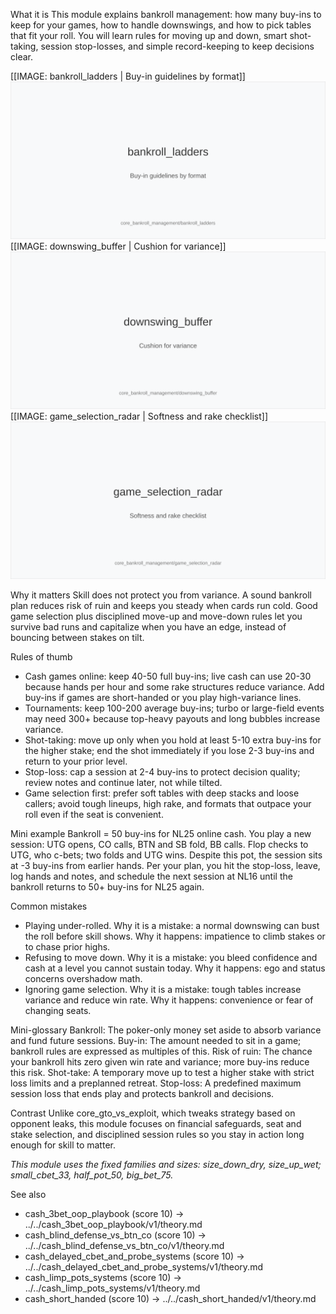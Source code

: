 
What it is
This module explains bankroll management: how many buy-ins to keep for your games, how to handle downswings, and how to pick tables that fit your roll. You will learn rules for moving up and down, smart shot-taking, session stop-losses, and simple record-keeping to keep decisions clear.

[[IMAGE: bankroll_ladders | Buy-in guidelines by format]]
![Buy-in guidelines by format](images/bankroll_ladders.svg)
[[IMAGE: downswing_buffer | Cushion for variance]]
![Cushion for variance](images/downswing_buffer.svg)
[[IMAGE: game_selection_radar | Softness and rake checklist]]
![Softness and rake checklist](images/game_selection_radar.svg)

Why it matters
Skill does not protect you from variance. A sound bankroll plan reduces risk of ruin and keeps you steady when cards run cold. Good game selection plus disciplined move-up and move-down rules let you survive bad runs and capitalize when you have an edge, instead of bouncing between stakes on tilt.

Rules of thumb
- Cash games online: keep 40-50 full buy-ins; live cash can use 20-30 because hands per hour and some rake structures reduce variance. Add buy-ins if games are short-handed or you play high-variance lines.
- Tournaments: keep 100-200 average buy-ins; turbo or large-field events may need 300+ because top-heavy payouts and long bubbles increase variance.
- Shot-taking: move up only when you hold at least 5-10 extra buy-ins for the higher stake; end the shot immediately if you lose 2-3 buy-ins and return to your prior level.
- Stop-loss: cap a session at 2-4 buy-ins to protect decision quality; review notes and continue later, not while tilted.
- Game selection first: prefer soft tables with deep stacks and loose callers; avoid tough lineups, high rake, and formats that outpace your roll even if the seat is convenient.

Mini example
Bankroll = 50 buy-ins for NL25 online cash. You play a new session: UTG opens, CO calls, BTN and SB fold, BB calls. Flop checks to UTG, who c-bets; two folds and UTG wins. Despite this pot, the session sits at -3 buy-ins from earlier hands. Per your plan, you hit the stop-loss, leave, log hands and notes, and schedule the next session at NL16 until the bankroll returns to 50+ buy-ins for NL25 again.

Common mistakes
- Playing under-rolled. Why it is a mistake: a normal downswing can bust the roll before skill shows. Why it happens: impatience to climb stakes or to chase prior highs.
- Refusing to move down. Why it is a mistake: you bleed confidence and cash at a level you cannot sustain today. Why it happens: ego and status concerns overshadow math.
- Ignoring game selection. Why it is a mistake: tough tables increase variance and reduce win rate. Why it happens: convenience or fear of changing seats.

Mini-glossary
Bankroll: The poker-only money set aside to absorb variance and fund future sessions.
Buy-in: The amount needed to sit in a game; bankroll rules are expressed as multiples of this.
Risk of ruin: The chance your bankroll hits zero given win rate and variance; more buy-ins reduce this risk.
Shot-take: A temporary move up to test a higher stake with strict loss limits and a preplanned retreat.
Stop-loss: A predefined maximum session loss that ends play and protects bankroll and decisions.

Contrast
Unlike core_gto_vs_exploit, which tweaks strategy based on opponent leaks, this module focuses on financial safeguards, seat and stake selection, and disciplined session rules so you stay in action long enough for skill to matter.

_This module uses the fixed families and sizes: size_down_dry, size_up_wet; small_cbet_33, half_pot_50, big_bet_75._

See also
- cash_3bet_oop_playbook (score 10) → ../../cash_3bet_oop_playbook/v1/theory.md
- cash_blind_defense_vs_btn_co (score 10) → ../../cash_blind_defense_vs_btn_co/v1/theory.md
- cash_delayed_cbet_and_probe_systems (score 10) → ../../cash_delayed_cbet_and_probe_systems/v1/theory.md
- cash_limp_pots_systems (score 10) → ../../cash_limp_pots_systems/v1/theory.md
- cash_short_handed (score 10) → ../../cash_short_handed/v1/theory.md